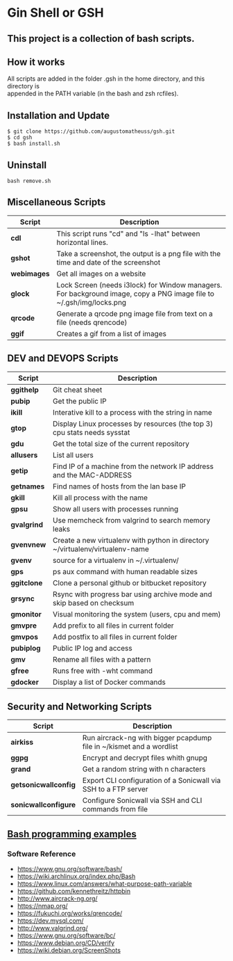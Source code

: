 # Gin Shell or GSH   

## This project is a collection of bash scripts.   

## How it works  
All scripts are added in the folder .gsh in the home directory, and this directory is  
appended in the PATH variable (in the bash and zsh rcfiles).

## Installation and Update  
```
$ git clone https://github.com/augustomatheuss/gsh.git
$ cd gsh
$ bash install.sh    
```

## Uninstall
```
bash remove.sh
```

## Miscellaneous Scripts  
| Script | Description |  
| -- | -- |  
| **cdl** | This script runs "cd" and "ls -lhat" between horizontal lines. |  
| **gshot** | Take a screenshot, the output is a png file with the time and date of the screenshot |  
| **webimages** | Get all images on a website |  
| **glock** | Lock Screen (needs i3lock) for Window managers. For background image, copy a PNG image file to ~/.gsh/img/locks.png |  
| **qrcode** | Generate a qrcode png image file from text on a file (needs qrencode) |  
| **ggif** | Creates a gif from a list of images |    

## DEV and DEVOPS Scripts  
| Script | Description |  
| -- | -- |  
| **ggithelp** | Git cheat sheet  |  
| **pubip** | Get the public IP |    
| **ikill** | Interative kill to a process with the string in name |  
| **gtop** | Display Linux processes by resources (the top 3) cpu stats needs sysstat |  
| **gdu** | Get the total size of the current repository |  
| **allusers** | List all users |  
| **getip** | Find IP of a machine from the network IP address and the MAC-ADDRESS |  
| **getnames** | Find names of hosts from the lan base IP |  
| **gkill** | Kill all process with the name |  
| **gpsu** | Show all users with processes running |  
| **gvalgrind** | Use memcheck from valgrind to search memory leaks |  
| **gvenvnew** | Create a new virtualenv with python in directory ~/virtualenv/virtualenv-name |  
| **gvenv** | source for a virtualenv in ~/.virtualenv/ |  
| **gps** | ps aux command with human readable sizes |  
| **ggitclone** | Clone a personal github or bitbucket repository |  
| **grsync** | Rsync with progress bar using archive mode and skip based on checksum |   
| **gmonitor** | Visual monitoring the system (users, cpu and mem) |   
| **gmvpre** | Add prefix to all files in current folder |  
| **gmvpos** | Add postfix to all files in current folder |  
| **pubiplog** | Public IP log and access |   
| **gmv** | Rename all files with a pattern |    
| **gfree** | Runs free with -wht command |   
| **gdocker** | Display a list of Docker commands |   

## Security and Networking Scripts  
| Script | Description |  
| -- | -- |  
| **airkiss** | Run aircrack-ng with bigger pcapdump file in ~/kismet and a wordlist  |   
| **ggpg** | Encrypt and decrypt files whith gnupg |  
| **grand** | Get a random string with n characters |  
| **getsonicwallconfig** | Export CLI configuration of a Sonicwall via SSH to a FTP server |  
| **sonicwallconfigure** | Configure Sonicwall via SSH and CLI commands from file  |


## [Bash programming examples](https://github.com/augustomatheuss/adlabs/tree/master/bash-notebook)


### Software Reference  

* https://www.gnu.org/software/bash/  
* https://wiki.archlinux.org/index.php/Bash  
* https://www.linux.com/answers/what-purpose-path-variable  
* https://github.com/kennethreitz/httpbin  
* http://www.aircrack-ng.org/  
* https://nmap.org/  
* https://fukuchi.org/works/qrencode/  
* https://dev.mysql.com/  
* http://www.valgrind.org/  
* https://www.gnu.org/software/bc/  
* https://www.debian.org/CD/verify  
* https://wiki.debian.org/ScreenShots   
